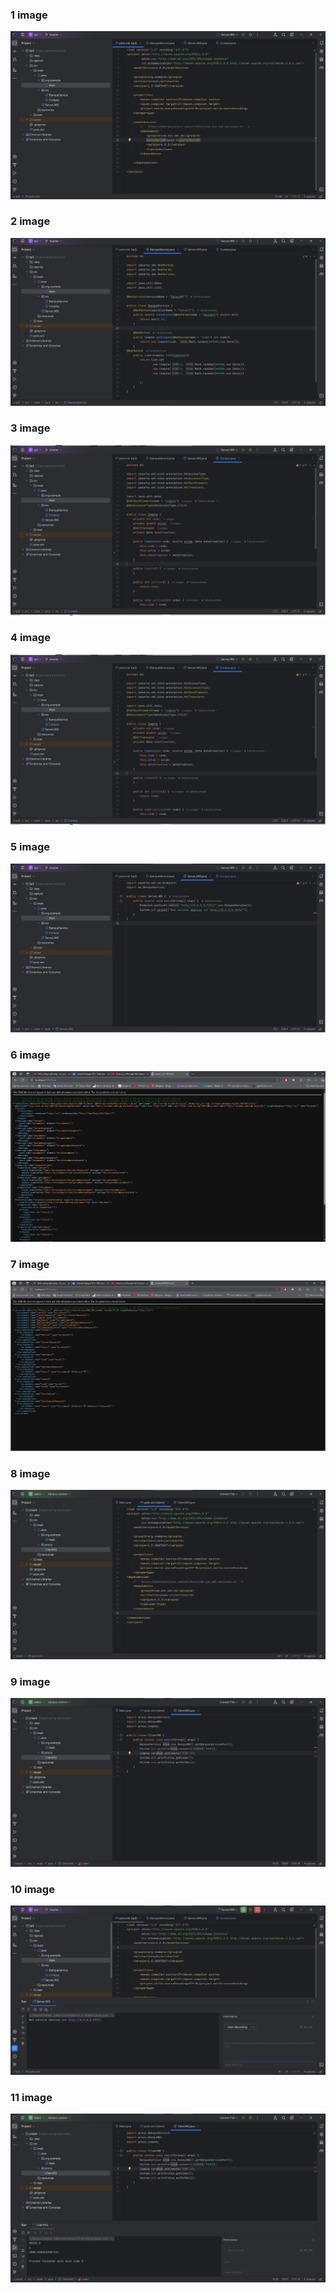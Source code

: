 <h3>1 image</h3>
<img src="capture/imag1.png">
<h3>2 image</h3>
<img src="capture/Screenshot 2024-12-22 143743.png">
<h3>3 image</h3>
<img src="capture/Screenshot 2024-12-22 143842.png">
<h3>4 image</h3>
<img src="capture/Screenshot 2024-12-22 143842.png">
<h3>5 image</h3>
<img src="capture/Screenshot 2024-12-22 144004.png">
<h3>6 image</h3>
<img src="capture/Screenshot 2024-12-22 144126.png">
<h3>7 image</h3>
<img src="capture/Screenshot 2024-12-22 144158.png">
<h3>8 image</h3>
<img src="capture/Screenshot 2024-12-22 144305.png">
<h3>9 image</h3>
<img src="capture/Screenshot 2024-12-22 144319.png">
<h3>10 image</h3>
<img src="capture/Screenshot 2024-12-22 144550.png">
<h3>11 image</h3>
<img src="capture/Screenshot 2024-12-22 144608.png">